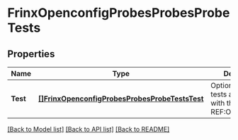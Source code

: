# FrinxOpenconfigProbesProbesProbeTests

## Properties
Name | Type | Description | Notes
------------ | ------------- | ------------- | -------------
**Test** | [**[]FrinxOpenconfigProbesProbesProbeTestsTest**](frinx.openconfig.probes.probes.probe.tests.Test.md) | Optional[List of tests associated with this probe.] REF:Optional.empty | [optional] [default to null]

[[Back to Model list]](../README.md#documentation-for-models) [[Back to API list]](../README.md#documentation-for-api-endpoints) [[Back to README]](../README.md)


